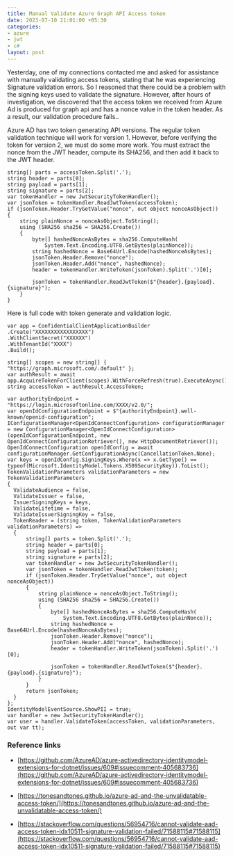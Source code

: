 ```yaml
---
title: Manual Validate Azure Graph API Access token
date: 2023-07-10 21:01:00 +05:30
categories:
- azure
- jwt
- c#
layout: post
---
```


Yesterday, one of my connections contacted me and asked for assistance with manually validating access tokens, stating that he was experiencing Signature validation errors. So I reasoned that there could be a problem with the signing keys used to validate the signature. However, after hours of investigation, we discovered that the access token we received from Azure Ad is produced for graph api and has a nonce value in the token header. As a result, our validation procedure fails..

Azure AD has two token generating API versions. The regular token validation technique will work for version 1. However, before verifying the token for version 2, we must do some more work. You must extract the nonce from the JWT header, compute its SHA256, and then add it back to the JWT header.

    string[] parts = accessToken.Split('.');
    string header = parts[0];
    string payload = parts[1];
    string signature = parts[2];
    var tokenHandler = new JwtSecurityTokenHandler();
    var jsonToken = tokenHandler.ReadJwtToken(accessToken);
    if (jsonToken.Header.TryGetValue("nonce", out object nonceAsObject))
    {
        string plainNonce = nonceAsObject.ToString();
        using (SHA256 sha256 = SHA256.Create())
        {
            byte[] hashedNonceAsBytes = sha256.ComputeHash(
                System.Text.Encoding.UTF8.GetBytes(plainNonce));
            string hashedNonce = Base64Url.Encode(hashedNonceAsBytes);
            jsonToken.Header.Remove("nonce");
            jsonToken.Header.Add("nonce", hashedNonce);
            header = tokenHandler.WriteToken(jsonToken).Split('.')[0];
    
            jsonToken = tokenHandler.ReadJwtToken($"{header}.{payload}.{signature}");
        }
    }

Here is full code with token generate and validation logic.

    var app = ConfidentialClientApplicationBuilder
    .Create("XXXXXXXXXXXXXXXXX")
    .WithClientSecret("XXXXXX")
    .WithTenantId("XXXX")
    .Build();
    
    string[] scopes = new string[] { "https://graph.microsoft.com/.default" };
    var authResult = await app.AcquireTokenForClient(scopes).WithForceRefresh(true).ExecuteAsync();
    string accessToken = authResult.AccessToken;
    
    var authorityEndpoint = "https://login.microsoftonline.com/XXXX/v2.0/";
    var openIdConfigurationEndpoint = $"{authorityEndpoint}.well-known/openid-configuration";
    IConfigurationManager<OpenIdConnectConfiguration> configurationManager = new ConfigurationManager<OpenIdConnectConfiguration>(openIdConfigurationEndpoint, new OpenIdConnectConfigurationRetriever(), new HttpDocumentRetriever());
    OpenIdConnectConfiguration openIdConfig = await configurationManager.GetConfigurationAsync(CancellationToken.None);
    var keys = openIdConfig.SigningKeys.Where(x => x.GetType() == typeof(Microsoft.IdentityModel.Tokens.X509SecurityKey)).ToList();
    TokenValidationParameters validationParameters = new TokenValidationParameters
    {
      ValidateAudience = false,
      ValidateIssuer = false,
      IssuerSigningKeys = keys,
      ValidateLifetime = false,
      ValidateIssuerSigningKey = false,
      TokenReader = (string token, TokenValidationParameters validationParameters) =>
      {
          string[] parts = token.Split('.');
          string header = parts[0];
          string payload = parts[1];
          string signature = parts[2];
          var tokenHandler = new JwtSecurityTokenHandler();
          var jsonToken = tokenHandler.ReadJwtToken(token);
          if (jsonToken.Header.TryGetValue("nonce", out object nonceAsObject))
          {
              string plainNonce = nonceAsObject.ToString();
              using (SHA256 sha256 = SHA256.Create())
              {
                  byte[] hashedNonceAsBytes = sha256.ComputeHash(
                      System.Text.Encoding.UTF8.GetBytes(plainNonce));
                  string hashedNonce = Base64Url.Encode(hashedNonceAsBytes);
                  jsonToken.Header.Remove("nonce");
                  jsonToken.Header.Add("nonce", hashedNonce);
                  header = tokenHandler.WriteToken(jsonToken).Split('.')[0];
    
                  jsonToken = tokenHandler.ReadJwtToken($"{header}.{payload}.{signature}");
              }
          }
          return jsonToken;
      }
    };
    IdentityModelEventSource.ShowPII = true;
    var handler = new JwtSecurityTokenHandler();
    var user = handler.ValidateToken(accessToken, validationParameters, out var tt);

### **Reference links**

* [https://github.com/AzureAD/azure-activedirectory-identitymodel-extensions-for-dotnet/issues/609#issuecomment-405683736](https://github.com/AzureAD/azure-activedirectory-identitymodel-extensions-for-dotnet/issues/609#issuecomment-405683736)

* [https://tonesandtones.github.io/azure-ad-and-the-unvalidatable-access-token/](https://tonesandtones.github.io/azure-ad-and-the-unvalidatable-access-token/)

* [https://stackoverflow.com/questions/56954716/cannot-validate-aad-access-token-idx10511-signature-validation-failed/71588115#71588115](https://stackoverflow.com/questions/56954716/cannot-validate-aad-access-token-idx10511-signature-validation-failed/71588115#71588115)